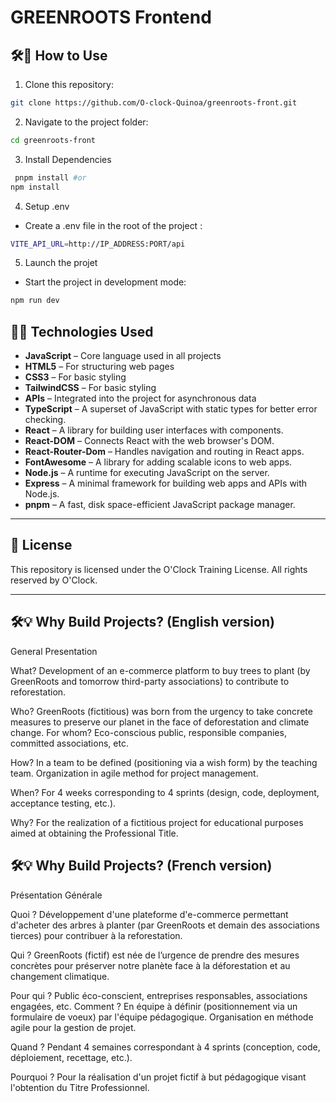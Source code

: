 # GREENROOTS Frontend

## 🛠️📝 How to Use

1. Clone this repository:

```bash
git clone https://github.com/O-clock-Quinoa/greenroots-front.git
```

2. Navigate to the project folder:

```bash
cd greenroots-front
```

3. Install Dependencies

```bash
 pnpm install #or
npm install
```

4. Setup .env

- Create a .env file in the root of the project :

```bash
VITE_API_URL=http://IP_ADDRESS:PORT/api
```

5. Launch the projet

- Start the project in development mode:

```bash
npm run dev
```

## 👨‍💻 Technologies Used

- **JavaScript** – Core language used in all projects
- **HTML5** – For structuring web pages
- **CSS3** – For basic styling
- **TailwindCSS** – For basic styling
- **APIs** – Integrated into the project for asynchronous data
- **TypeScript** – A superset of JavaScript with static types for better error checking.
- **React** – A library for building user interfaces with components.
- **React-DOM** – Connects React with the web browser's DOM.
- **React-Router-Dom** – Handles navigation and routing in React apps.
- **FontAwesome** – A library for adding scalable icons to web apps.
- **Node.js** – A runtime for executing JavaScript on the server.
- **Express** – A minimal framework for building web apps and APIs with Node.js.
- **pnpm** – A fast, disk space-efficient JavaScript package manager.

---

## 📄 License

This repository is licensed under the O'Clock Training License. All rights reserved by O'Clock.

---

## 🛠️💡 Why Build Projects? (English version)

General Presentation

What? Development of an e-commerce platform to buy trees to plant (by GreenRoots and tomorrow third-party associations) to contribute to reforestation.

Who? GreenRoots (fictitious) was born from the urgency to take concrete measures to preserve our planet in the face of deforestation and climate change.
For whom? Eco-conscious public, responsible companies, committed associations, etc.

How? In a team to be defined (positioning via a wish form) by the teaching team. Organization in agile method for project management.

When? For 4 weeks corresponding to 4 sprints (design, code, deployment, acceptance testing, etc.).

Why? For the realization of a fictitious project for educational purposes aimed at obtaining the Professional Title.

## 🛠️💡 Why Build Projects? (French version)

Présentation Générale

Quoi ? Développement d'une plateforme d'e-commerce permettant d'acheter des arbres à planter (par GreenRoots et demain des associations tierces) pour contribuer à la reforestation.

Qui ? GreenRoots (fictif) est née de l’urgence de prendre des mesures concrètes pour préserver notre planète face à la déforestation et au changement climatique.

Pour qui ? Public éco-conscient, entreprises responsables, associations engagées, etc.
Comment ? En équipe à définir (positionnement via un formulaire de voeux) par l'équipe pédagogique. Organisation en méthode agile pour la gestion de projet.

Quand ? Pendant 4 semaines correspondant à 4 sprints (conception, code, déploiement, recettage, etc.).

Pourquoi ? Pour la réalisation d'un projet fictif à but pédagogique visant l'obtention du Titre Professionnel.

